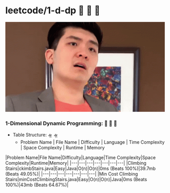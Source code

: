 # leetcode/1-d-dp :space_invader:	:space_invader:	:space_invader:	
![](https://github.com/guillermobermejo/leetcode/blob/main/f.gif)
### 1-Dimensional Dynamic Programming: :space_invader:	:space_invader:	:space_invader:	
- Table Structure: :flying_saucer: :flying_saucer:
  - Problem Name | File Name | Difficulty | Language | Time Complexity | Space Complexity | Runtime | Memory

|Problem Name|File Name|Difficulty|Language|Time Complexity|Space Complexity|Runtime|Memory|
|---|---|---|---|---|---|---|
|Climbing Stairs|ckimbStairs.java|Easy|Java|O(n)|O(n)|0ms (Beats 100%)|39.7mb (Beats 49.05%)|
|---|---|---|---|---|---|---|
|Min Cost Climbing Stairs|minCostClimbingStairs.java|Easy|O(n)|O(n)|Java|0ms (Beats 100%)|43mb (Beats 64.67%)|
